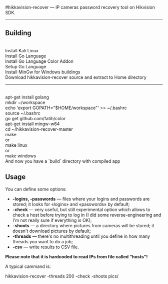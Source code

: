 #hikkavision-recover — IP cameras password recovery tool on Hikvision SDK.

---

## Building
<br>
Install Kali Linux
<br>
Install Go Language
<br>
Install Go Language Color Addon
<br>
Setup Go Language
<br>
Install MinGw for Windows buildings
<br>
Download hikkavision-recover source and extract to Home directory

---------------------------------------------------
<br>
apt-get install golang
<br>
mkdir ~/workspace
<br>
echo 'export GOPATH="$HOME/workspace"' >> ~/.bashrc
<br>
source ~/.bashrc
<br>
go get github.com/fatih/color
<br>
apt-get install mingw-w64
<br>
cd ~/hikkavision-recover-master
<br>
make
<br>
or
<br>
make linux
<br>
or
<br>
make windows
<br>
And now you have a `build` directory with compiled app

## Usage

You can define some options:

* __-logins, -passwords__ — files where your logins and passwords are stored; it looks for «logins» and «passwords» by default;
* __-check__ — very useful, but still experimental option which allows to check a host before trying to log in (I did some reverse-engineering and I'm not really sure if everything is OK);
* __-shoots__ — a directory where pictures from cameras will be stored; it doesn't download pictures by default;
* __-threads__ — there's no multithreading until you define in how many threads you want to do a job;
* __-csv__ — write results to CSV file.

__Please note that it is hardcoded to read IPs from file called “hosts”!__

A typical cammand is:

hikkavision-recover -threads 200 -check -shoots pics/
